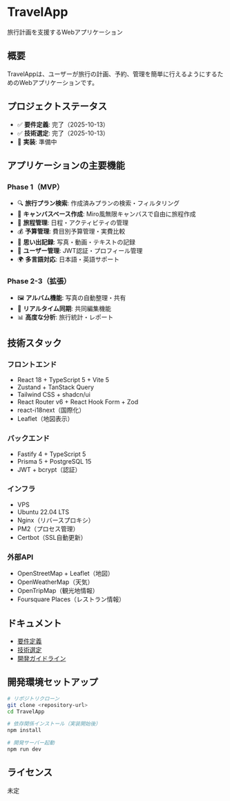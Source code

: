 # TravelApp

旅行計画を支援するWebアプリケーション

## 概要

TravelAppは、ユーザーが旅行の計画、予約、管理を簡単に行えるようにするためのWebアプリケーションです。

## プロジェクトステータス

- ✅ **要件定義**: 完了（2025-10-13）
- ✅ **技術選定**: 完了（2025-10-13）
- 🚧 **実装**: 準備中

## アプリケーションの主要機能

### Phase 1（MVP）
- 🔍 **旅行プラン検索**: 作成済みプランの検索・フィルタリング
- 🎨 **キャンバスベース作成**: Miro風無限キャンバスで自由に旅程作成
- 📅 **旅程管理**: 日程・アクティビティの管理
- 💰 **予算管理**: 費目別予算管理・実費比較
- 📸 **思い出記録**: 写真・動画・テキストの記録
- 👤 **ユーザー管理**: JWT認証・プロフィール管理
- 🌍 **多言語対応**: 日本語・英語サポート

### Phase 2-3（拡張）
- 🖼️ **アルバム機能**: 写真の自動整理・共有
- 🔄 **リアルタイム同期**: 共同編集機能
- 📊 **高度な分析**: 旅行統計・レポート

## 技術スタック

### フロントエンド
- React 18 + TypeScript 5 + Vite 5
- Zustand + TanStack Query
- Tailwind CSS + shadcn/ui
- React Router v6 + React Hook Form + Zod
- react-i18next（国際化）
- Leaflet（地図表示）

### バックエンド
- Fastify 4 + TypeScript 5
- Prisma 5 + PostgreSQL 15
- JWT + bcrypt（認証）

### インフラ
- VPS
- Ubuntu 22.04 LTS
- Nginx（リバースプロキシ）
- PM2（プロセス管理）
- Certbot（SSL自動更新）

### 外部API
- OpenStreetMap + Leaflet（地図）
- OpenWeatherMap（天気）
- OpenTripMap（観光地情報）
- Foursquare Places（レストラン情報）

## ドキュメント

- [要件定義](./docs/requirements/00-overview.md)
- [技術選定](./docs/technical-selection.md)
- [開発ガイドライン](./CLAUDE.md)

## 開発環境セットアップ

```bash
# リポジトリクローン
git clone <repository-url>
cd TravelApp

# 依存関係インストール（実装開始後）
npm install

# 開発サーバー起動
npm run dev
```

## ライセンス

未定




